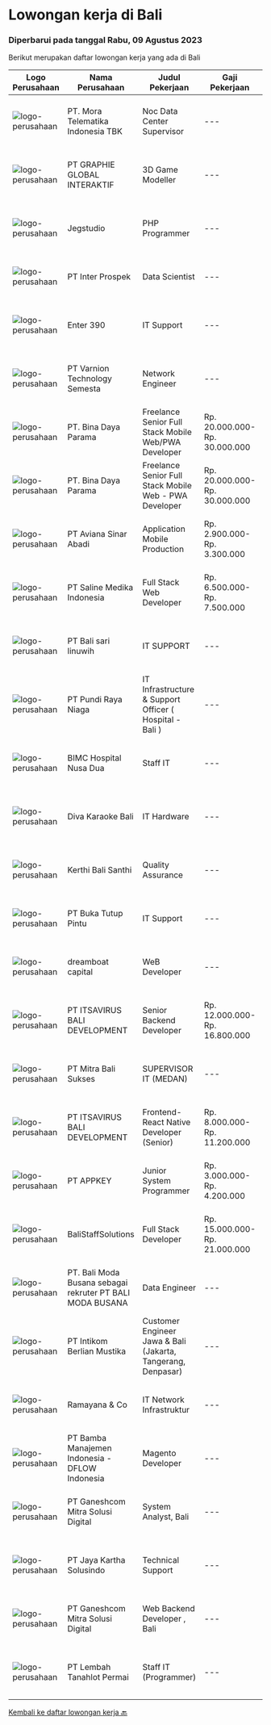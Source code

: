 
  # Lowongan kerja di Bali

  ### Diperbarui pada tanggal Rabu, 09 Agustus 2023

  Berikut merupakan daftar lowongan kerja yang ada di Bali

  |Logo Perusahaan | Nama Perusahaan | Judul Pekerjaan | Gaji Pekerjaan | Lokasi | Deskripsi | Tanggal diunggah | Pranala |
  | -------------- | --------------- | --------------- | --------- | --------- | -------------- | ------- | ----------- |
  |![logo-perusahaan](https://image-service-cdn.seek.com.au/ba63c74d99893ddf493da9d0a23f2af688c7f40c/ee4dce1061f3f616224767ad58cb2fc751b8d2dc)|PT. Mora Telematika Indonesia TBK|Noc Data Center Supervisor|---|Bali|Check, monitor devices and alarm on NMS/BMS Data Center (coordination to solving issues asap). Monitor &amp; support (execute) of EWO and closing it...|Selasa, 08 Agustus 2023|https://www.jobstreet.co.id/id/job/noc-data-center-supervisor-4430677?token=0~fd83858e-739b-4ecf-9e9b-61bd2a409b12&sectionRank=1&jobId=jobstreet-id-job-4430677|
|![logo-perusahaan](https://image-service-cdn.seek.com.au/4cf2a680e40684f2c1e45f1d04725525a26ebc67/ee4dce1061f3f616224767ad58cb2fc751b8d2dc)|PT GRAPHIE GLOBAL INTERAKTIF|3D Game Modeller|---|Bali|Job Responsibilities: Creating 3D Model character for game Smoothing a 3D file Editing 3D File UV Unwrap texturing Humanoid Rigging Required Software...|Senin, 07 Agustus 2023|https://www.jobstreet.co.id/id/job/3d-game-modeller-4429943?token=0~fd83858e-739b-4ecf-9e9b-61bd2a409b12&sectionRank=2&jobId=jobstreet-id-job-4429943|
|![logo-perusahaan](https://image-service-cdn.seek.com.au/986bf57ca2092054095de6767f1d035b7488b992/ee4dce1061f3f616224767ad58cb2fc751b8d2dc)|Jegstudio|PHP Programmer|---|Denpasar|We are looking for several Talented PHP Programmer more specifically WordPress Programmer to be based in Bali For this exciting role you will need to...|Senin, 07 Agustus 2023|https://www.jobstreet.co.id/id/job/php-programmer-4429680?token=0~fd83858e-739b-4ecf-9e9b-61bd2a409b12&sectionRank=3&jobId=jobstreet-id-job-4429680|
|![logo-perusahaan](https://image-service-cdn.seek.com.au/286c30f9c5afa603cf74945104091b0e4dbae734/ee4dce1061f3f616224767ad58cb2fc751b8d2dc)|PT Inter Prospek|Data Scientist|---|Badung|Kesato is seeking a Data Scientist to join our innovative team. We are a leading Digital marketing company focused on leveraging data to drive...|Senin, 07 Agustus 2023|https://www.jobstreet.co.id/id/job/data-scientist-4428980?token=0~fd83858e-739b-4ecf-9e9b-61bd2a409b12&sectionRank=4&jobId=jobstreet-id-job-4428980|
|![logo-perusahaan](https://i.ibb.co/sqvTCh9/112815900-stock-vector-no-image-available-icon-flat-vector.webp)|Enter 390|IT Support|---|Bali|·       Analysing exiting computer system and making recommendation for upgrades and improvements.·       Developing and overseeing the installation...|Minggu, 06 Agustus 2023|https://www.jobstreet.co.id/id/job/it-support-1036610678?token=0~fd83858e-739b-4ecf-9e9b-61bd2a409b12&sectionRank=5&jobId=jobstreet-id-job-1036610678|
|![logo-perusahaan](https://image-service-cdn.seek.com.au/9d519d1d9812b39e882a6e811a0079b9d4f2ef79/ee4dce1061f3f616224767ad58cb2fc751b8d2dc)|PT Varnion Technology Semesta|Network Engineer|---|Kuta|Network EngineerJob Descriptions : Technical support client. Standby shifting. Installation networking hardware. Handling troubleshoot/problem solving...|Minggu, 06 Agustus 2023|https://www.jobstreet.co.id/id/job/network-engineer-1036610173?token=0~fd83858e-739b-4ecf-9e9b-61bd2a409b12&sectionRank=6&jobId=jobstreet-id-job-1036610173|
|![logo-perusahaan](https://image-service-cdn.seek.com.au/1dca146e0eb79f1588c027da9e74e5d122c6e1e8/ee4dce1061f3f616224767ad58cb2fc751b8d2dc)|PT. Bina Daya Parama|Freelance Senior Full Stack Mobile Web/PWA Developer|Rp. 20.000.000-Rp. 30.000.000|Bali|This vacancy is for freelancers interested in an open ended project that can easily span decades.Only apply if you are qualified. A practical...|Jumat, 04 Agustus 2023|https://www.jobstreet.co.id/id/job/freelance-senior-full-stack-mobile-web-pwa-developer-4427281?token=0~fd83858e-739b-4ecf-9e9b-61bd2a409b12&sectionRank=7&jobId=jobstreet-id-job-4427281|
|![logo-perusahaan](https://image-service-cdn.seek.com.au/1dca146e0eb79f1588c027da9e74e5d122c6e1e8/ee4dce1061f3f616224767ad58cb2fc751b8d2dc)|PT. Bina Daya Parama|Freelance Senior Full Stack Mobile Web - PWA Developer|Rp. 20.000.000-Rp. 30.000.000|Bali|This vacancy is for freelancers interested in an open ended project that can easily span decades.Only apply if you are qualified. A practical...|Jumat, 04 Agustus 2023|https://www.jobstreet.co.id/id/job/freelance-senior-full-stack-mobile-web-pwa-developer-4426712?token=0~fd83858e-739b-4ecf-9e9b-61bd2a409b12&sectionRank=8&jobId=jobstreet-id-job-4426712|
|![logo-perusahaan](https://image-service-cdn.seek.com.au/0243ad14f60f27322e02b60463d133b6b8fb5d11/ee4dce1061f3f616224767ad58cb2fc751b8d2dc)|PT Aviana Sinar Abadi|Application Mobile Production|Rp. 2.900.000-Rp. 3.300.000|Bali|We are hiring Application Mobile ProductionResponsibility: Build/update Android and iOS applications. Able to manage Play store and App Store accounts...|Rabu, 02 Agustus 2023|https://www.jobstreet.co.id/id/job/application-mobile-production-4424785?token=0~fd83858e-739b-4ecf-9e9b-61bd2a409b12&sectionRank=9&jobId=jobstreet-id-job-4424785|
|![logo-perusahaan](https://image-service-cdn.seek.com.au/3241539fcc0a5edf6df7a3e1092f784294f626cb/ee4dce1061f3f616224767ad58cb2fc751b8d2dc)|PT Saline Medika Indonesia|Full Stack Web Developer|Rp. 6.500.000-Rp. 7.500.000|Bali|Responsibilities Interpret client requirements strategically for long-term benefits Create web pages based on a provided design specification Create...|Senin, 31 Juli 2023|https://www.jobstreet.co.id/id/job/full-stack-web-developer-4420947?token=0~fd83858e-739b-4ecf-9e9b-61bd2a409b12&sectionRank=10&jobId=jobstreet-id-job-4420947|
|![logo-perusahaan](https://i.ibb.co/sqvTCh9/112815900-stock-vector-no-image-available-icon-flat-vector.webp)|PT Bali sari linuwih|IT SUPPORT|---|Bali|-|Rabu, 02 Agustus 2023|https://www.jobstreet.co.id/id/job/it-support-1036580401?token=0~fd83858e-739b-4ecf-9e9b-61bd2a409b12&sectionRank=11&jobId=jobstreet-id-job-1036580401|
|![logo-perusahaan](https://image-service-cdn.seek.com.au/80e1d31b27bb382718d7a297b5a621e4551102bd/ee4dce1061f3f616224767ad58cb2fc751b8d2dc)|PT Pundi Raya Niaga|IT Infrastructure & Support Officer ( Hospital - Bali )|---|Bali|Job Description: Establish network and server infrastructure (make sure all network access is work properly). Maintain network and server components....|Kamis, 27 Juli 2023|https://www.jobstreet.co.id/id/job/it-infrastructure-support-officer-hospital-bali-4418309?token=0~fd83858e-739b-4ecf-9e9b-61bd2a409b12&sectionRank=12&jobId=jobstreet-id-job-4418309|
|![logo-perusahaan](https://i.ibb.co/sqvTCh9/112815900-stock-vector-no-image-available-icon-flat-vector.webp)|BIMC Hospital Nusa Dua|Staff IT|---|Bali|Deskripsi Pekerjaan: Melakukan instalasi aplikasi, mengatasi error yang terjadi, melakukan update software serta memantau dan memelihara sistem...|Rabu, 02 Agustus 2023|https://www.jobstreet.co.id/id/job/staff-it-1036580343?token=0~fd83858e-739b-4ecf-9e9b-61bd2a409b12&sectionRank=13&jobId=jobstreet-id-job-1036580343|
|![logo-perusahaan](https://image-service-cdn.seek.com.au/0f5848d2d9d3efe60e0adf44ada313fe035daa01/ee4dce1061f3f616224767ad58cb2fc751b8d2dc)|Diva Karaoke Bali|IT Hardware|---|Kuta|Kita bergerak dibidang Entertainmentmembutuhkan IT Hardware- bertanggungjawab - pengalaman min 1 tahun- ulet dan mau belajar- jujur- mengerti tentang...|Rabu, 02 Agustus 2023|https://www.jobstreet.co.id/id/job/it-hardware-1036580385?token=0~fd83858e-739b-4ecf-9e9b-61bd2a409b12&sectionRank=14&jobId=jobstreet-id-job-1036580385|
|![logo-perusahaan](https://i.ibb.co/sqvTCh9/112815900-stock-vector-no-image-available-icon-flat-vector.webp)|Kerthi Bali Santhi|Quality Assurance|---|Denpasar|Kualifikasi: Gelar Sarjana dibidang Teknik Komputer, Ilmu Komputer, atau bidang terkait Pengalaman kerja minimal 2 tahun sebagai Quality Assurance...|Jumat, 04 Agustus 2023|https://www.jobstreet.co.id/id/job/quality-assurance-4426989?token=0~fd83858e-739b-4ecf-9e9b-61bd2a409b12&sectionRank=15&jobId=jobstreet-id-job-4426989|
|![logo-perusahaan](https://i.ibb.co/sqvTCh9/112815900-stock-vector-no-image-available-icon-flat-vector.webp)|PT Buka Tutup Pintu|IT Support|---|Denpasar|Job Description :-Troubleshoot dan maintenance hardware dan software incl. security-Troubleshoot dan network installation (NAS,IP, LAN, VLAN,...|Rabu, 26 Juli 2023|https://www.jobstreet.co.id/id/job/it-support-4417329?token=0~fd83858e-739b-4ecf-9e9b-61bd2a409b12&sectionRank=16&jobId=jobstreet-id-job-4417329|
|![logo-perusahaan](https://i.ibb.co/sqvTCh9/112815900-stock-vector-no-image-available-icon-flat-vector.webp)|dreamboat capital|WeB Developer|---|Seminyak|Usia Maksimal 30 Tahun Pendidikan minimal D3 Memiliki pengalaman minimal 1 tahun dibidang terkait menguasai HTML5, CSS, PHP, Javasript, Jquery, MySQL...|Rabu, 02 Agustus 2023|https://www.jobstreet.co.id/id/job/web-developer-1036581038?token=0~fd83858e-739b-4ecf-9e9b-61bd2a409b12&sectionRank=17&jobId=jobstreet-id-job-1036581038|
|![logo-perusahaan](https://image-service-cdn.seek.com.au/54f28e3300fe2711cae0fa036939e6659a80604e/ee4dce1061f3f616224767ad58cb2fc751b8d2dc)|PT ITSAVIRUS BALI DEVELOPMENT|Senior Backend Developer|Rp. 12.000.000-Rp. 16.800.000|Badung|General DescriptionWe are searching for an exceptional candidate with a minimum of 4 years of relevant experience to join us as a Senior Backend...|Senin, 31 Juli 2023|https://www.jobstreet.co.id/id/job/senior-backend-developer-4421825?token=0~fd83858e-739b-4ecf-9e9b-61bd2a409b12&sectionRank=18&jobId=jobstreet-id-job-4421825|
|![logo-perusahaan](https://i.ibb.co/sqvTCh9/112815900-stock-vector-no-image-available-icon-flat-vector.webp)|PT Mitra Bali Sukses|SUPERVISOR IT (MEDAN)|---|Bali|Deskripsi Pekerjaan 1. Memastikan Operasional IT perusahaan berjalan dengan baik2. Membantu IT Manager dalam memprovide data dan solusi3. Melakukan...|Minggu, 30 Juli 2023|https://www.jobstreet.co.id/id/job/supervisor-it-medan-1036547641?token=0~fd83858e-739b-4ecf-9e9b-61bd2a409b12&sectionRank=19&jobId=jobstreet-id-job-1036547641|
|![logo-perusahaan](https://image-service-cdn.seek.com.au/83f6c0a379be672bd3733ebae34ee48ae48afc54/ee4dce1061f3f616224767ad58cb2fc751b8d2dc)|PT ITSAVIRUS BALI DEVELOPMENT|Frontend- React Native Developer (Senior)|Rp. 8.000.000-Rp. 11.200.000|Badung|General DescriptionWe are looking for an experienced React Native Developer to join our front-end development chapter. In this role, you will develop...|Senin, 31 Juli 2023|https://www.jobstreet.co.id/id/job/frontend-react-native-developer-senior-4421798?token=0~fd83858e-739b-4ecf-9e9b-61bd2a409b12&sectionRank=20&jobId=jobstreet-id-job-4421798|
|![logo-perusahaan](https://image-service-cdn.seek.com.au/afad074b12a760e2a687b95035dbd9fe5938cb52/ee4dce1061f3f616224767ad58cb2fc751b8d2dc)|PT APPKEY|Junior System Programmer|Rp. 3.000.000-Rp. 4.200.000|Denpasar|Job DescriptionOur company is an IT company with the following job descriptions according to our needs in development Server-side development and...|Jumat, 28 Juli 2023|https://www.jobstreet.co.id/id/job/junior-system-programmer-4419897?token=0~fd83858e-739b-4ecf-9e9b-61bd2a409b12&sectionRank=21&jobId=jobstreet-id-job-4419897|
|![logo-perusahaan](https://i.ibb.co/sqvTCh9/112815900-stock-vector-no-image-available-icon-flat-vector.webp)|BaliStaffSolutions|Full Stack Developer|Rp. 15.000.000-Rp. 21.000.000|Badung|Responsibilities: Knowledge Angular, Synq+, PHP and C++ Assist in developing improvements to website Integrate with courier APIs Maintain and develop...|Jumat, 28 Juli 2023|https://www.jobstreet.co.id/id/job/full-stack-developer-4419465?token=0~fd83858e-739b-4ecf-9e9b-61bd2a409b12&sectionRank=22&jobId=jobstreet-id-job-4419465|
|![logo-perusahaan](https://i.ibb.co/sqvTCh9/112815900-stock-vector-no-image-available-icon-flat-vector.webp)|PT. Bali Moda Busana sebagai rekruter PT BALI MODA BUSANA|Data Engineer|---|Bali|Job descriptionCompany vision:The Company’s challenge is to develop and manufacture artistic products at an industrial scale for the fashion industry,...|Selasa, 01 Agustus 2023|https://www.jobstreet.co.id/id/job/data-engineer-1036570082?token=0~fd83858e-739b-4ecf-9e9b-61bd2a409b12&sectionRank=23&jobId=jobstreet-id-job-1036570082|
|![logo-perusahaan](https://image-service-cdn.seek.com.au/dd709f92e94b338a9bf558a9b50591a4ea4e8594/ee4dce1061f3f616224767ad58cb2fc751b8d2dc)|PT Intikom Berlian Mustika|Customer Engineer Jawa & Bali (Jakarta, Tangerang, Denpasar)|---|Denpasar|Preventive Maintenance, Inspection, Repair, Installation ATM and IT product such as printer, laptop, copier Machine in West Jakarta, Central Jakarta,...|Kamis, 27 Juli 2023|https://www.jobstreet.co.id/id/job/customer-engineer-jawa-bali-jakarta-tangerang-denpasar-4417914?token=0~fd83858e-739b-4ecf-9e9b-61bd2a409b12&sectionRank=24&jobId=jobstreet-id-job-4417914|
|![logo-perusahaan](https://i.ibb.co/sqvTCh9/112815900-stock-vector-no-image-available-icon-flat-vector.webp)|Ramayana & Co|IT Network Infrastruktur|---|Kuta|Requirement :* Hardware &amp; software Install, setup, maintenance, troubleshoot* Router, Switch, Server, AP, NAS, Cabling, VPN, Fiber optic, system...|Kamis, 27 Juli 2023|https://www.jobstreet.co.id/id/job/it-network-infrastruktur-1036532502?token=0~fd83858e-739b-4ecf-9e9b-61bd2a409b12&sectionRank=25&jobId=jobstreet-id-job-1036532502|
|![logo-perusahaan](https://image-service-cdn.seek.com.au/13ec6f84b5fc9ecbcf5b838a672c60bcf4788769/ee4dce1061f3f616224767ad58cb2fc751b8d2dc)|PT Bamba Manajemen Indonesia - DFLOW Indonesia|Magento Developer|---|Bali|Magento DeveloperJob DescriptionWe are seeking a highly skilled and experienced Magento developer with extending functionalities, defining...|Jumat, 28 Juli 2023|https://www.jobstreet.co.id/id/job/magento-developer-4419137?token=0~fd83858e-739b-4ecf-9e9b-61bd2a409b12&sectionRank=26&jobId=jobstreet-id-job-4419137|
|![logo-perusahaan](https://image-service-cdn.seek.com.au/600b88a0fa2640b545d3b866ab27e08dd2b3cbe7/ee4dce1061f3f616224767ad58cb2fc751b8d2dc)|PT Ganeshcom Mitra Solusi Digital|System Analyst, Bali|---|Bali|OPEN POSITIONSystem Analyst Minimal Diploma dan Sarjana Komputer/IT atau setara  Memahami kebutuhan dan komunikatif dengan client dalam menggali...|Kamis, 27 Juli 2023|https://www.jobstreet.co.id/id/job/system-analyst-bali-1036532403?token=0~fd83858e-739b-4ecf-9e9b-61bd2a409b12&sectionRank=27&jobId=jobstreet-id-job-1036532403|
|![logo-perusahaan](https://image-service-cdn.seek.com.au/295a790b1e507a7e7e1ece863a9cbc400be15412/ee4dce1061f3f616224767ad58cb2fc751b8d2dc)|PT Jaya Kartha Solusindo|Technical Support|---|Padang|Jobdesk: Instalasi jaringan Konfigurasi jaringan Pemeliharaan jaringan Troubleshooting Keamanan jaringan Pemulihan bencana untuk jaringan Upgrade...|Selasa, 25 Juli 2023|https://www.jobstreet.co.id/id/job/technical-support-1036510643?token=0~fd83858e-739b-4ecf-9e9b-61bd2a409b12&sectionRank=28&jobId=jobstreet-id-job-1036510643|
|![logo-perusahaan](https://image-service-cdn.seek.com.au/4f78b02e6264f48f0c75328e8eba6c947077e474/ee4dce1061f3f616224767ad58cb2fc751b8d2dc)|PT Ganeshcom Mitra Solusi Digital|Web Backend Developer , Bali|---|Bali|OPEN POSITIONBackend Developer Minimal Diploma Dan Sarjana Komputer /IT atau setara Mengerti web application server dengan Linux  Memiliki Pengalaman...|Kamis, 27 Juli 2023|https://www.jobstreet.co.id/id/job/web-backend-developer-bali-1036532984?token=0~fd83858e-739b-4ecf-9e9b-61bd2a409b12&sectionRank=29&jobId=jobstreet-id-job-1036532984|
|![logo-perusahaan](https://image-service-cdn.seek.com.au/38862973985675718f5b8fc2af6744a1740a6b16/ee4dce1061f3f616224767ad58cb2fc751b8d2dc)|PT Lembah Tanahlot Permai|Staff IT (Programmer)|---|Bali|Tugas Pokok  Jabatan                                                                      Menganalisa kebutuhan...|Selasa, 25 Juli 2023|https://www.jobstreet.co.id/id/job/staff-it-programmer-1036510524?token=0~fd83858e-739b-4ecf-9e9b-61bd2a409b12&sectionRank=30&jobId=jobstreet-id-job-1036510524|


  [Kembali ke daftar lowongan kerja 🔙](../README.md#daftar-lowongan-kerja)
  